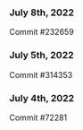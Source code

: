 ### July 8th, 2022

Commit #232659

### July 5th, 2022

Commit #314353


### July 4th, 2022

Commit #72281
